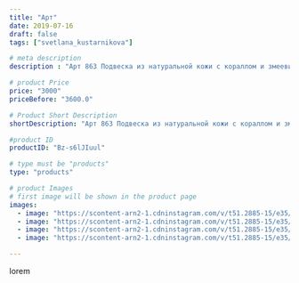 ```yaml
---
title: "Арт"
date: 2019-07-16
draft: false
tags: ["svetlana_kustarnikova"]

# meta description
description : "Арт 863 Подвеска из натуральной кожи с кораллом и змеевиком."

# product Price
price: "3000"
priceBefore: "3600.0"

# Product Short Description
shortDescription: "Арт 863 Подвеска из натуральной кожи с кораллом и змеевиком."

#product ID
productID: "Bz-s6lJIuul"

# type must be "products"
type: "products"

# product Images
# first image will be shown in the product page
images:
  - image: "https://scontent-arn2-1.cdninstagram.com/v/t51.2885-15/e35/p1080x1080/65681280_366289857408131_3886038855195446195_n.jpg?_nc_ht=scontent-arn2-1.cdninstagram.com&_nc_cat=111&_nc_ohc=cqA-kS8zfoMAX_Fm5hr&tp=1&oh=3bca6eb6686fde4810d959ba9eb7b3ae&oe=6060A2CF&ig_cache_key=MjA4OTMwNDgwOTg4Mzc2ODM3Mg%3D%3D.2"
  - image: "https://scontent-arn2-1.cdninstagram.com/v/t51.2885-15/e35/p1080x1080/62519673_240500196908857_1353633901031014402_n.jpg?_nc_ht=scontent-arn2-1.cdninstagram.com&_nc_cat=101&_nc_ohc=J_9S8OA8jS0AX8tiTds&tp=1&oh=3f84f3c09b215919a1501cbc3e8de814&oe=6060919D&ig_cache_key=MjA4OTMwNDgwOTg3NTI5NDg2MA%3D%3D.2"
  - image: "https://scontent-arn2-1.cdninstagram.com/v/t51.2885-15/e35/p1080x1080/66277004_467358540745641_6819166090083483516_n.jpg?_nc_ht=scontent-arn2-1.cdninstagram.com&_nc_cat=109&_nc_ohc=8yM0lhPitJ8AX_cPfZN&tp=1&oh=2abe4691c29d63b4b6bad4d36b7acdf7&oe=605F26F4&ig_cache_key=MjA4OTMwNDgwOTg4MzY4NTYyMw%3D%3D.2"
  - image: "https://scontent-arn2-1.cdninstagram.com/v/t51.2885-15/e35/p1080x1080/66230261_138546784014935_7126710694989744673_n.jpg?_nc_ht=scontent-arn2-1.cdninstagram.com&_nc_cat=111&_nc_ohc=tbco1SE1sBYAX9FLPM3&tp=1&oh=ac4a9baf30e83a68bf5ee54511f1fa3e&oe=605EDB8E&ig_cache_key=MjA4OTMwNDgwOTg5MTk1OTYxMw%3D%3D.2"

---
```

lorem

